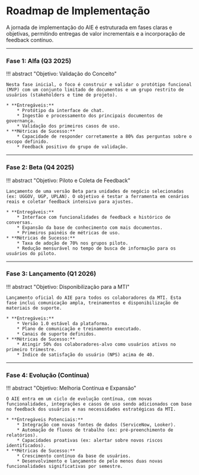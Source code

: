 # Roadmap de Implementação

A jornada de implementação do AIE é estruturada em fases claras e objetivas, permitindo entregas de valor incrementais e a incorporação de feedback contínuo.

---

### Fase 1: Alfa (Q3 2025)

!!! abstract "Objetivo: Validação do Conceito"
    
    Nesta fase inicial, o foco é construir e validar o protótipo funcional (MVP) com um conjunto limitado de documentos e um grupo restrito de usuários (stakeholders e time de projeto).

    * **Entregáveis:**
        * Protótipo da interface de chat.
        * Ingestão e processamento dos principais documentos de governança.
        * Validação dos primeiros casos de uso.
    * **Métricas de Sucesso:**
        * Capacidade de responder corretamente a 80% das perguntas sobre o escopo definido.
        * Feedback positivo do grupo de validação.

---

### Fase 2: Beta (Q4 2025)

!!! abstract "Objetivo: Piloto e Coleta de Feedback"
    
    Lançamento de uma versão Beta para unidades de negócio selecionadas (ex: UGGOV, UGP, UPLAN). O objetivo é testar a ferramenta em cenários reais e coletar feedback intensivo para ajustes.

    * **Entregáveis:**
        * Interface com funcionalidades de feedback e histórico de conversas.
        * Expansão da base de conhecimento com mais documentos.
        * Primeiros painéis de métricas de uso.
    * **Métricas de Sucesso:**
        * Taxa de adoção de 70% nos grupos piloto.
        * Redução mensurável no tempo de busca de informação para os usuários do piloto.

---

### Fase 3: Lançamento (Q1 2026)

!!! abstract "Objetivo: Disponibilização para a MTI"

    Lançamento oficial do AIE para todos os colaboradores da MTI. Esta fase inclui comunicação ampla, treinamentos e disponibilização de materiais de suporte.

    * **Entregáveis:**
        * Versão 1.0 estável da plataforma.
        * Plano de comunicação e treinamento executado.
        * Canais de suporte definidos.
    * **Métricas de Sucesso:**
        * Atingir 50% dos colaboradores-alvo como usuários ativos no primeiro trimestre.
        * Índice de satisfação do usuário (NPS) acima de 40.

---

### Fase 4: Evolução (Contínua)

!!! abstract "Objetivo: Melhoria Contínua e Expansão"
    
    O AIE entra em um ciclo de evolução contínua, com novas funcionalidades, integrações e casos de uso sendo adicionados com base no feedback dos usuários e nas necessidades estratégicas da MTI.

    * **Entregáveis Potenciais:**
        * Integração com novas fontes de dados (ServiceNow, Looker).
        * Automação de fluxos de trabalho (ex: pré-preenchimento de relatórios).
        * Capacidades proativas (ex: alertar sobre novos riscos identificados).
    * **Métricas de Sucesso:**
        * Crescimento contínuo da base de usuários.
        * Desenvolvimento e lançamento de pelo menos duas novas funcionalidades significativas por semestre.